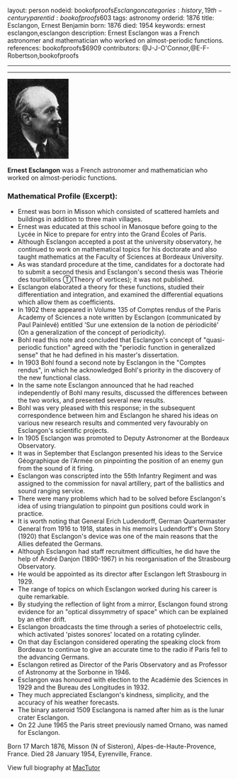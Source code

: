 layout: person
nodeid: bookofproofs$Esclangon
categories: history,19th-century
parentid: bookofproofs$603
tags: astronomy
orderid: 1876
title: Esclangon, Ernest Benjamin
born: 1876
died: 1954
keywords: ernest esclangon,esclangon
description: Ernest Esclangon was a French astronomer and mathematician who worked on almost-periodic functions.
references: bookofproofs$6909
contributors: @J-J-O'Connor,@E-F-Robertson,bookofproofs

---



---

![Esclangon.jpg](https://github.com/bookofproofs/bookofproofs.github.io/blob/main/_sources/_assets/images/portraits/Esclangon.jpg?raw=true)

**Ernest Esclangon** was a French astronomer and mathematician who worked on almost-periodic functions.

### Mathematical Profile (Excerpt):
* Ernest was born in Misson which consisted of scattered hamlets and buildings in addition to three main villages.
* Ernest was educated at this school in Manosque before going to the Lycée in Nice to prepare for entry into the Grand Écoles of Paris.
* Although Esclangon accepted a post at the university observatory, he continued to work on mathematical topics for his doctorate and also taught mathematics at the Faculty of Sciences at Bordeaux University.
* As was standard procedure at the time, candidates for a doctorate had to submit a second thesis and Esclangon's second thesis was Théorie des tourbillons Ⓣ(Theory of vortices); it was not published.
* Esclangon elaborated a theory for these functions, studied their differentiation and integration, and examined the differential equations which allow them as coefficients.
* In 1902 there appeared in Volume 135 of Comptes rendus of the Paris Academy of Sciences a note written by Esclangon (communicated by Paul Painlevé) entitled 'Sur une extension de la notion de périodicité' (On a generalization of the concept of periodicity).
* Bohl read this note and concluded that Esclangon's concept of "quasi-periodic function" agreed with the "periodic function in generalized sense" that he had defined in his master's dissertation.
* In 1903 Bohl found a second note by Esclangon in the "Comptes rendus", in which he acknowledged Bohl's priority in the discovery of the new functional class.
* In the same note Esclangon announced that he had reached independently of Bohl many results, discussed the differences between the two works, and presented several new results.
* Bohl was very pleased with this response; in the subsequent correspondence between him and Esclangon he shared his ideas on various new research results and commented very favourably on Esclangon's scientific projects.
* In 1905 Esclangon was promoted to Deputy Astronomer at the Bordeaux Observatory.
* It was in September that Esclangon presented his ideas to the Service Géographique de l'Armée on pinpointing the position of an enemy gun from the sound of it firing.
* Esclangon was conscripted into the 55th Infantry Regiment and was assigned to the commission for naval artillery, part of the ballistics and sound ranging service.
* There were many problems which had to be solved before Esclangon's idea of using triangulation to pinpoint gun positions could work in practice.
* It is worth noting that General Erich Ludendorff, German Quartermaster General from 1916 to 1918, states in his memoirs Ludendorff's Own Story (1920) that Esclangon's device was one of the main reasons that the Allies defeated the Germans.
* Although Esclangon had staff recruitment difficulties, he did have the help of André Danjon (1890-1967) in his reorganisation of the Strasbourg Observatory.
* He would be appointed as its director after Esclangon left Strasbourg in 1929.
* The range of topics on which Esclangon worked during his career is quite remarkable.
* By studying the reflection of light from a mirror, Esclangon found strong evidence for an "optical dissymmetry of space" which can be explained by an ether drift.
* Esclangon broadcasts the time through a series of photoelectric cells, which activated 'pistes sonores' located on a rotating cylinder.
* On that day Esclangon considered operating the speaking clock from Bordeaux to continue to give an accurate time to the radio if Paris fell to the advancing Germans.
* Esclangon retired as Director of the Paris Observatory and as Professor of Astronomy at the Sorbonne in 1946.
* Esclangon was honoured with election to the Académie des Sciences in 1929 and the Bureau des Longitudes in 1932.
* They much appreciated Esclangon's kindness, simplicity, and the accuracy of his weather forecasts.
* The binary asteroid 1509 Esclangona is named after him as is the lunar crater Esclangon.
* On 22 June 1965 the Paris street previously named Ornano, was named for Esclangon.

Born 17 March 1876, Misson (N of Sisteron), Alpes-de-Haute-Provence, France. Died 28 January 1954, Eyrenville, France.

View full biography at [MacTutor](https://mathshistory.st-andrews.ac.uk/Biographies/Esclangon/)
